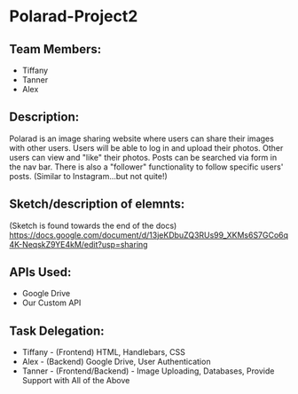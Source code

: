# Polarad-Project2

## Team Members:
* Tiffany
* Tanner
* Alex

## Description:
Polarad is an image sharing website where users can share their images with other users. Users will be able to log in and upload their photos. Other users can view and "like" their photos. Posts can be searched via form in the nav bar. There is also a "follower" functionality to follow specific users' posts. (Similar to Instagram...but not quite!)

## Sketch/description of elemnts:
(Sketch is found towards the end of the docs)
<https://docs.google.com/document/d/13jeKDbuZQ3RUs99_XKMs6S7GCo6q4K-NeqskZ9YE4kM/edit?usp=sharing>

## APIs Used:
* Google Drive
* Our Custom API

## Task Delegation:
* Tiffany - (Frontend) HTML, Handlebars, CSS
* Alex - (Backend) Google Drive, User Authentication
* Tanner - (Frontend/Backend) - Image Uploading, Databases, Provide Support with All of the Above